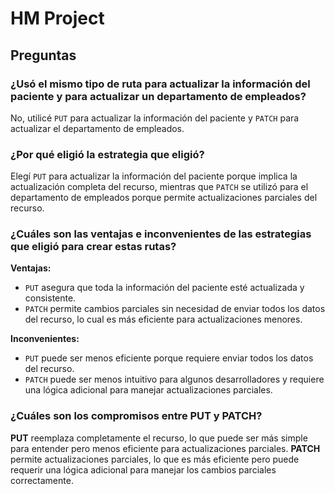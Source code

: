 # HM Project

## Preguntas

### ¿Usó el mismo tipo de ruta para actualizar la información del paciente y para actualizar un departamento de empleados?
No, utilicé `PUT` para actualizar la información del paciente y `PATCH` para actualizar el departamento de empleados.

### ¿Por qué eligió la estrategia que eligió?
Elegí `PUT` para actualizar la información del paciente porque implica la actualización completa del recurso, mientras que `PATCH` se utilizó para el departamento de empleados porque permite actualizaciones parciales del recurso.

### ¿Cuáles son las ventajas e inconvenientes de las estrategias que eligió para crear estas rutas?
**Ventajas:**
- `PUT` asegura que toda la información del paciente esté actualizada y consistente.
- `PATCH` permite cambios parciales sin necesidad de enviar todos los datos del recurso, lo cual es más eficiente para actualizaciones menores.

**Inconvenientes:**
- `PUT` puede ser menos eficiente porque requiere enviar todos los datos del recurso.
- `PATCH` puede ser menos intuitivo para algunos desarrolladores y requiere una lógica adicional para manejar actualizaciones parciales.

### ¿Cuáles son los compromisos entre PUT y PATCH?
**PUT** reemplaza completamente el recurso, lo que puede ser más simple para entender pero menos eficiente para actualizaciones parciales. **PATCH** permite actualizaciones parciales, lo que es más eficiente pero puede requerir una lógica adicional para manejar los cambios parciales correctamente.
